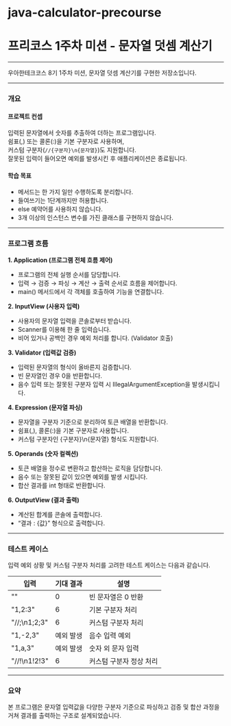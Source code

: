 # java-calculator-precourse

# **프리코스 1주차 미션 - 문자열 덧셈 계산기**
---
우아한테크코스 8기 1주차 미션, 문자열 덧셈 계산기를 구현한 저장소입니다.

---

### **개요**
#### **프로젝트 컨셉**
입력된 문자열에서 숫자를 추출하여 더하는 프로그램입니다.  
쉼표(,) 또는 콜론(:)을 기본 구분자로 사용하며,  
커스텀 구분자(`//{구분자}\n{문자열}`)도 지원합니다.  
잘못된 입력이 들어오면 예외를 발생시킨 후 애플리케이션은 종료됩니다.

#### **학습 목표**
* 메서드는 한 가지 일만 수행하도록 분리합니다.
* 들여쓰기는 1단계까지만 허용합니다.
* else 예약어를 사용하지 않습니다.
* 3개 이상의 인스턴스 변수를 가진 클래스를 구현하지 않습니다.

---
### **프로그램 흐름**
**1. Application (프로그램 전체 흐름 제어)**
  - 프로그램의 전체 실행 순서를 담당합니다.
  - 입력 → 검증 → 파싱 → 계산 → 출력 순서로 흐름을 제어합니다.
  - main() 메서드에서 각 객체를 호출하여 기능을 연결합니다.

**2. InputView (사용자 입력)**
  - 사용자의 문자열 입력을 콘솔로부터 받습니다.
  - Scanner를 이용해 한 줄 입력습니다.
  - 비어 있거나 공백인 경우 예외 처리를 합니다. (Validator 호출)

**3. Validator (입력값 검증)**
  - 입력된 문자열의 형식이 올바른지 검증합니다.
  - 빈 문자열인 경우 0을 반환합니다.
  - 음수 입력 또는 잘못된 구분자 입력 시 IllegalArgumentException을 발생시킵니다.
  
**4. Expression (문자열 파싱)**
  - 문자열을 구분자 기준으로 분리하여 토큰 배열을 반환합니다.
  - 쉼표(,), 콜론(:)을 기본 구분자로 사용합니다.
  - 커스텀 구분자인 {구분자}\n{문자열} 형식도 지원합니다.

**5. Operands (숫자 컬렉션)**
  - 토큰 배열을 정수로 변환하고 합산하는 로직을 담당합니다.
  - 음수 또는 잘못된 값이 있으면 예외를 발생 시킵니다.
  - 합산 결과를 int 형태로 반환합니다.

**6. OutputView (결과 출력)**
  - 계산된 합계를 콘솔에 출력합니다.
  - “결과 : {값}” 형식으로 출력합니다.

---
### **테스트 케이스**
입력 예외 상황 및 커스텀 구분자 처리를 고려한 테스트 케이스는 다음과 같습니다.

| 입력 | 기대 결과 | 설명 |
|------|------------|------|
| "" | 0 | 빈 문자열은 0 반환 |
| "1,2:3" | 6 | 기본 구분자 처리 |
| "//;\n1;2;3" | 6 | 커스텀 구분자 처리 |
| "1,-2,3" | 예외 발생 | 음수 입력 예외 |
| "1,a,3" | 예외 발생 | 숫자 외 문자 입력 |
| "//!\n1!2!3" | 6 | 커스텀 구분자 정상 처리 |

---
### **요약**
본 프로그램은 문자열 입력값을 다양한 구분자 기준으로 파싱하고 검증 및 합산 과정을 거쳐 결과를 출력하는 구조로 설계되었습니다.
